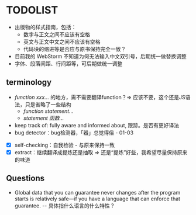 # TODOLIST

* 出版物的样式指南，包括：
  * 数字与正文之间不应该有空格
  * 英文与正文中文之间不应该有空格
  * 代码块的缩进等是否应与原书保持完全一致？
* 目前我的 WebStorm 不知道为何无法输入中文双引号，后期统一做替换调整
* 字体、段落间距、行间距等，可后期做统一调整

## terminology

* *function xxx...* 的地方，需不需要翻译function？=> 应该不要，这个还是JS语法，只是省略了一些结构
  * *function statement...*
  * *statement 函数...*
* keep track of: fully aware and informed about, 跟踪。是否有更好译法
* bug detector：bug检测器，「器」总觉得俗 - 01-03
* [x] self-checking：自我检验 - 与原来保持一致
* [x] extract：继续翻译成提炼还是抽取 => 还是“提炼”好些，我希望尽量保持原来的味道

## Questions

* Global data that you can guarantee never changes after the program starts is relatively safe—if you have a language that can enforce that guarantee. -- 具体指什么语言的什么特性？
